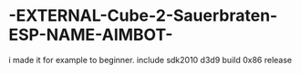 # -EXTERNAL-Cube-2-Sauerbraten-ESP-NAME-AIMBOT-
i made it for example to beginner. include sdk2010 d3d9
build 0x86
release
